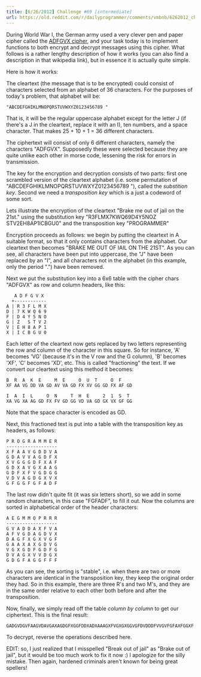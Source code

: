 ```yaml
---
title: [6/26/2012] Challenge #69 [intermediate]
url: https://old.reddit.com/r/dailyprogrammer/comments/vmbnb/6262012_challenge_69_intermediate/
---
```


During World War I, the German army used a very clever pen and paper cipher called the [ADFGVX cipher](http://en.wikipedia.org/wiki/ADFGVX_cipher), and your task today is to implement functions to both encrypt and decrypt messages using this cipher. What follows is a rather lengthy description of how it works (you can also find a description in that wikipedia link), but in essence it is actually quite simple. 

Here is how it works:

The cleartext (the message that is to be encrypted) could consist of characters selected from an alphabet of 36 characters. For the purposes of today's problem, that alphabet will be: 

    "ABCDEFGHIKLMNOPQRSTUVWXYZ0123456789 "
    
That is, it will be the regular uppercase alphabet except for the letter J (if there's a J in the cleartext, replace it with an I), ten numbers, and a space character. That makes 25 + 10 + 1 = 36 different characters.

The ciphertext will consist of only 6 different characters, namely the characters "ADFGVX". Supposedly these were selected because they are quite unlike each other in morse code, lessening the risk for errors in transmission.

The key for the encryption and decryption consists of two parts: first one scrambled version of the cleartext alphabet (i.e. some permutation of "ABCDEFGHIKLMNOPQRSTUVWXYZ0123456789 "), called the *substition key*. Second we need a *transposition key* which is a just a codeword of some sort.

Lets illustrate the encryption of the cleartext "Brake me out of jail on the 21st." using the substitution key "R3FLMX7KWQ69D4Y5NOZ STV2EH8AP1ICBGU0" and the transposition key "PROGRAMMER"

Encryption proceeds as follows: we begin by putting the cleartext in A suitable format, so that it only contains characters from the alphabet. Our cleartext then becomes "BRAKE ME OUT OF IAIL ON THE 21ST". As you can see, all characters have been put into uppercase, the "J" have been replaced by an "I", and all characters not in the alphabet (in this example, only the period ".") have been removed.

Next we put the substitution key into a 6x6 table with the cipher chars "ADFGVX" as row and column headers, like this:

       A D F G V X
      +------------
    A | R 3 F L M X
    D | 7 K W Q 6 9
    F | D 4 Y 5 N O
    G | Z   S T V 2 
    V | E H 8 A P 1
    X | I C B G U 0
  
Each letter of the cleartext now gets replaced by two letters representing the row and column of the character in this square. So for instance, 'A' becomes 'VG' (because it's in the V row and the G column), 'B' becomes 'XF', 'C' becomes 'XD', etc. This is called "fractioning" the text. If we convert our cleartext using this method it becomes:

    B  R  A  K  E     M  E     O  U  T     O  F    
    XF AA VG DD VA GD AV VA GD FX XV GG GD FX AF GD 
    
    I  A  I  L     O  N     T  H  E     2  1  S  T
    XA VG XA AG GD FX FV GD GG VD VA GD GX VX GF GG

Note that the space character is encoded as GD. 

Next, this fractioned text is put into a table with the transposition key as headers, as follows:
    
    P R O G R A M M E R
    -------------------
    X F A A V G D D V A 
    G D A V V A G D F X 
    X V G G G D F X A F 
    G D X A V G X A A G 
    G D F X F V G D G G 
    V D V A G D G X V X 
    G F G G F G F A D F
    
The last row didn't quite fit (it was six letters short), so we add in some random characters, in this case "FGFADF", to fill it out. Now the columns are sorted in alphabetical order of the header characters:
    
    A E G M M O P R R R
    -------------------
    G V A D D A X F V A
    A F V G D A G D V X
    D A G F X G X V G F
    G A A X A X G D V G
    V G X G D F G D F G
    D V A G X V V D G X
    G D G F A G G F F F

As you can see, the sorting is "stable", i.e. when there are two or more characters are identical in the transposition key, they keep the original order they had. So in this example, there are three R's and two M's, and they are in the same order relative to each other both before and after the transposition. 

Now, finally, we simply read off the table *column by column* to get our ciphertext. This is the final result: 
    
    GADGVDGVFAAGVDAVGAXAGDGFXGGFDDXADXAAAGXFVGXGXGGVGFDVDDDFVVGVFGFAXFGGXF
    
To decrypt, reverse the operations described here.

EDIT: so, I just realized that I misspelled "Break out of jail" as "Brake out of jail", but it would be too much work to fix it now :) I apologize for the silly mistake. Then again, hardened criminals aren't known for being great spellers!